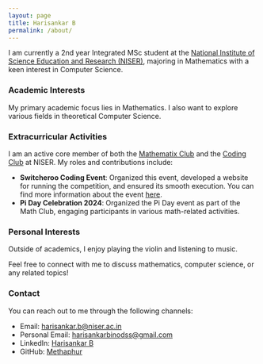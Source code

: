 ```yaml
---
layout: page
title: Harisankar B
permalink: /about/
---
```


I am currently a 2nd year Integrated MSc student at the [National Institute of Science Education and Research (NISER)](https://www.niser.ac.in/), majoring in Mathematics with a keen interest in Computer Science.

### Academic Interests

My primary academic focus lies in Mathematics. I also want to explore various fields in theoretical Computer Science.


### Extracurricular Activities

I am an active core member of both the [Mathematix Club](https://mathematix4.wixsite.com/mathematix) and the [Coding Club](https://sdgniser.github.io/) at NISER. My roles and contributions include:

- **Switcheroo Coding Event**: Organized this event, developed a website for running the competition, and ensured its smooth execution. You can find more information about the event [here](https://www.niser.ac.in/~smishra/event/2022sdg/switcheroo.html).
- **Pi Day Celebration 2024**: Organized the Pi Day event as part of the Math Club, engaging participants in various math-related activities.

### Personal Interests

Outside of academics, I enjoy playing the violin and listening to music. 

Feel free to connect with me to discuss mathematics, computer science, or any related topics!

### Contact
You can reach out to me through the following channels:
- Email: [harisankar.b@niser.ac.in](mailto:harisankar.b@niser.ac.in)
- Personal Email: [harisankarbinodss@gmail.com](mailto:harisankarbinodss@gmail.com)
- LinkedIn: [Harisankar B](https://www.linkedin.com/in/harisankar-binod-a4071a245/)
- GitHub: [Methaphur](https://github.com/Methaphur)
